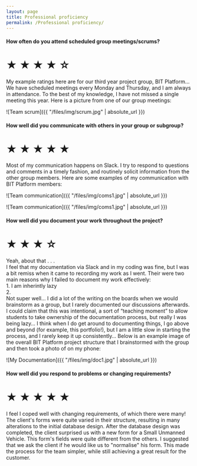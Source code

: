 ```yaml
---
layout: page
title: Professional proficiency
permalink: /Professional proficiency/
---
```


#### How often do you attend scheduled group meetings/scrums?  
  
# ★ ★ ★ ★ ☆
  
My example ratings here are for our third year project group, BIT Platform… We have scheduled meetings every Monday and Thursday, and I am always in attendance. To the best of my knowledge, I have not missed a single meeting this year. Here is a picture from one of our group meetings:  
  
![Team scrum]({{ "/files/img/scrum.jpg" | absolute_url }})  
  
#### How well did you communicate with others in your group or subgroup?  
  
# ★ ★ ★ ★ ★  
  
Most of my communication happens on Slack. I try to respond to questions and comments in a timely fashion, and routinely solicit information from the other group members. Here are some examples of my communication with BIT Platform members:  
  
![Team communication]({{ "/files/img/coms1.jpg" | absolute_url }}) 
  

![Team communication]({{ "/files/img/coms1.jpg" | absolute_url }}) 
  
#### How well did you document your work throughout the project?  
  
# ★ ★ ★ ☆ 
  
Yeah, about that . . .  
I feel that my documentation via Slack and in my coding was fine, but I was a bit remiss when it came to recording my work as I went. Their were two main reasons why I failed to document my work effectively:  
    1.  I am inherintly lazy  
    2.   
Not super well… I did a lot of the writing on the boards when we would brainstorm as a group, but I rarely documented our discussions afterwards. I could claim that this was intentional, a sort of “teaching moment” to allow students to take ownership of the documentation process, but really I was being lazy…
I think when I do get around to documenting things, I go above and beyond (for example, this portfolio!), but I am a little slow in starting the process, and I rarely keep it up consistently…
Below is an example image of the overall BIT Platform project structure that I brainstormed with the group and then took a photo of on my phone:  
  
![My Documentation]({{ "/files/img/doc1.jpg" | absolute_url }}) 

#### How well did you respond to problems or changing requirements?  
  
# ★ ★ ★ ★ ★  
  
I feel I coped well with changing requirements, of which there were many! The client's forms were quite varied in their structure, resulting in many alterations to the initial database design. After the database design was completed, the client surprised us with a new form for a Small Unmanned Vehicle. This form's fields were quite different from the others. I suggested that we ask the client if he would like us to "normalise" his form. This made the process for the team simpler, while still achieving a great result for the customer.  
  

